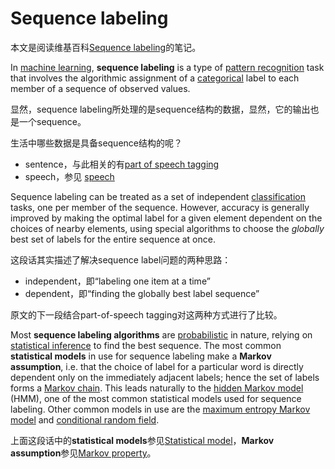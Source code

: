 # Sequence labeling

本文是阅读维基百科[Sequence labeling](https://en.wikipedia.org/wiki/Sequence_labeling)的笔记。

In [machine learning](https://en.wikipedia.org/wiki/Machine_learning), **sequence labeling** is a type of [pattern recognition](https://en.wikipedia.org/wiki/Pattern_recognition) task that involves the algorithmic assignment of a [categorical](https://en.wikipedia.org/wiki/Categorical_data) label to each member of a sequence of observed values. 

显然，sequence labeling所处理的是sequence结构的数据，显然，它的输出也是一个sequence。

生活中哪些数据是具备sequence结构的呢？

- sentence，与此相关的有[part of speech tagging](https://en.wikipedia.org/wiki/Part_of_speech_tagging)
- speech，参见 [speech](https://en.wikipedia.org/wiki/Speech_recognition)



Sequence labeling can be treated as a set of independent [classification](https://en.wikipedia.org/wiki/Classification_(machine_learning)) tasks, one per member of the sequence. However, accuracy is generally improved by making the optimal label for a given element dependent on the choices of nearby elements, using special algorithms to choose the *globally* best set of labels for the entire sequence at once.

这段话其实描述了解决sequence label问题的两种思路：

- independent，即“labeling one item at a time”
- dependent，即“finding the globally best label sequence”

原文的下一段结合part-of-speech tagging对这两种方式进行了比较。

Most **sequence labeling algorithms** are [probabilistic](https://en.wikipedia.org/wiki/Probability_theory) in nature, relying on [statistical inference](https://en.wikipedia.org/wiki/Statistical_inference) to find the best sequence. The most common **statistical models** in use for sequence labeling make a **Markov assumption**, i.e. that the choice of label for a particular word is directly dependent only on the immediately adjacent labels; hence the set of labels forms a [Markov chain](https://en.wikipedia.org/wiki/Markov_chain). This leads naturally to the [hidden Markov model](https://en.wikipedia.org/wiki/Hidden_Markov_model) (HMM), one of the most common statistical models used for sequence labeling. Other common models in use are the [maximum entropy Markov model](https://en.wikipedia.org/wiki/Maximum_entropy_Markov_model) and [conditional random field](https://en.wikipedia.org/wiki/Conditional_random_field).

上面这段话中的**statistical models**参见[Statistical model](https://en.wikipedia.org/wiki/Statistical_model)，**Markov assumption**参见[Markov property](https://en.wikipedia.org/wiki/Markov_property)。	